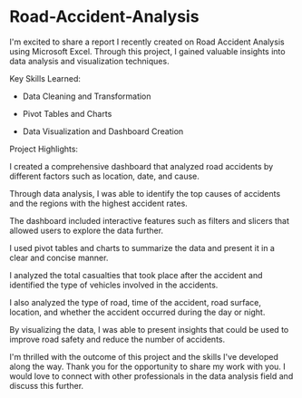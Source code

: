# Road-Accident-Analysis
I'm excited to share
a report I recently created on Road Accident Analysis using Microsoft Excel.
Through this project, I gained valuable insights into data analysis and
visualization techniques.
 
Key Skills Learned:
 
- Data Cleaning and Transformation
 
- Pivot Tables and Charts
 
- Data Visualization and Dashboard Creation
 
 
Project Highlights:
 
I created a comprehensive dashboard that analyzed road accidents by different factors such as location, date, and cause.
 
Through data analysis, I was able to identify the top causes of accidents and the regions with the highest accident rates.
 
The dashboard included interactive features such as filters and slicers that allowed users to explore the data further.
 
I used pivot tables and charts to summarize the data and present it in a clear and concise manner.
 
I analyzed the total casualties that took place after the accident and
identified the type of vehicles involved in the accidents.
 
I also analyzed the type of road, time of the accident, road surface, location, and whether the accident occurred during the day or night.
 
By visualizing the data, I was able to present insights that could be used to improve road safety and reduce the number of accidents.
 
 
I'm thrilled with the outcome of this project and the skills I've developed along the way. Thank you for the opportunity to share my work with you. I would love to connect with other professionals in the data analysis field and discuss this further.
